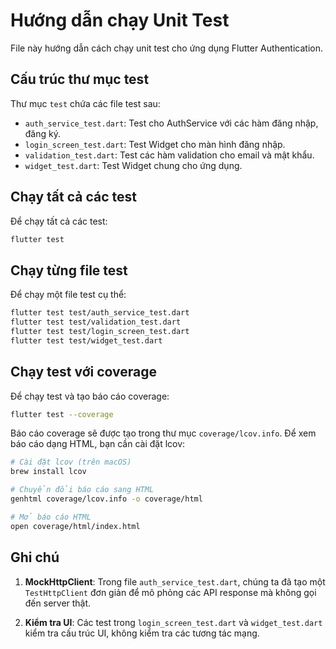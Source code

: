 # Hướng dẫn chạy Unit Test

File này hướng dẫn cách chạy unit test cho ứng dụng Flutter Authentication.

## Cấu trúc thư mục test

Thư mục `test` chứa các file test sau:

- `auth_service_test.dart`: Test cho AuthService với các hàm đăng nhập, đăng ký.
- `login_screen_test.dart`: Test Widget cho màn hình đăng nhập.
- `validation_test.dart`: Test các hàm validation cho email và mật khẩu.
- `widget_test.dart`: Test Widget chung cho ứng dụng.

## Chạy tất cả các test

Để chạy tất cả các test:

```bash
flutter test
```

## Chạy từng file test

Để chạy một file test cụ thể:

```bash
flutter test test/auth_service_test.dart
flutter test test/validation_test.dart
flutter test test/login_screen_test.dart
flutter test test/widget_test.dart
```

## Chạy test với coverage

Để chạy test và tạo báo cáo coverage:

```bash
flutter test --coverage
```

Báo cáo coverage sẽ được tạo trong thư mục `coverage/lcov.info`. Để xem báo cáo dạng HTML, bạn cần cài đặt lcov:

```bash
# Cài đặt lcov (trên macOS)
brew install lcov

# Chuyển đổi báo cáo sang HTML
genhtml coverage/lcov.info -o coverage/html

# Mở báo cáo HTML
open coverage/html/index.html
```

## Ghi chú

1. **MockHttpClient**: Trong file `auth_service_test.dart`, chúng ta đã tạo một `TestHttpClient` đơn giản để mô phỏng các API response mà không gọi đến server thật.

2. **Kiểm tra UI**: Các test trong `login_screen_test.dart` và `widget_test.dart` kiểm tra cấu trúc UI, không kiểm tra các tương tác mạng.
